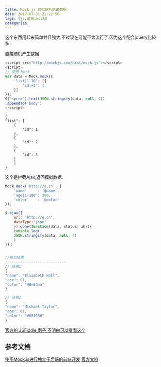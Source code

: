 ```yaml
---
title: Mock.js 模拟随机测试数据
date: 2017-07-01 22:22:56
tags: [js,前端,mock]
categories:
---
```


这个东西用起来简单并且强大,不过现在可能不太流行了.因为这个配合jquery比较多.

直接随机产生数据
```js
<script src="http://mockjs.com/dist/mock.js"></script>
<script>
// 使用 Mock
var data = Mock.mock({
    'list|1-10': [{
        'id|+1': 1
    }]
});
$('<pre>').text(JSON.stringify(data, null, 4))
.appendTo('body')
</script>
```

```
{
"list": [
    {
        "id": 1
    },
    {
        "id": 2
    },
    {
        "id": 3
    }
    ]
}
```

<!--more-->

这个是拦截Ajax,返回模拟数据.
```js
Mock.mock('http://g.cn', {
    'name'     : '@name',
    'age|1-100': 100,
    'color'    : '@color'
});

$.ajax({
    url: 'http://g.cn',
    dataType:'json'
    }).done(function(data, status, xhr){
    console.log(
    JSON.stringify(data, null, 4)
    )    
})；


//输出结果
----------------------------
// 结果1
{
"name": "Elizabeth Hall",
"age": 91,
"color": "#0e64ea"
}

// 结果2
{
"name": "Michael Taylor",
"age": 61,
"color": "#081086"
}

```


[官方的 JSFiddle 例子 不明白可以看看这个](http://jsfiddle.net/nzcsxd76/)

## 参考文档
[使用Mock.js进行独立于后端的前端开发](https://segmentfault.com/a/1190000003087224#articleHeader11)
[官方文档](http://mockjs.com/examples.html)

